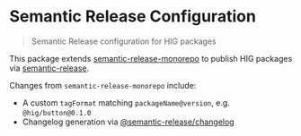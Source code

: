 # Semantic Release Configuration

> Semantic Release configuration for HIG packages

This package extends [semantic-release-monorepo][] to publish HIG packages via [semantic-release][].

Changes from `semantic-release-monorepo` include:

* A custom `tagFormat` matching `packageName@version`, e.g. `@hig/button@0.1.0`
* Changelog generation via [@semantic-release/changelog][]

[semantic-release]: https://github.com/semantic-release/semantic-release
[semantic-release-monorepo]: https://github.com/Updater/semantic-release-monorepo
[@semantic-release/changelog]: https://github.com/semantic-release/changelog
